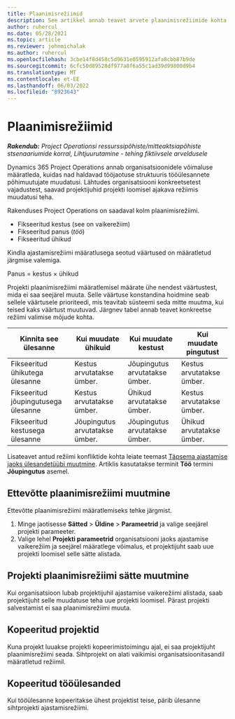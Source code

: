 ```yaml
---
title: Plaanimisrežiimid
description: See artikkel annab teavet arvete plaanimisrežiimide kohta.
author: ruhercul
ms.date: 05/28/2021
ms.topic: article
ms.reviewer: johnmichalak
ms.author: ruhercul
ms.openlocfilehash: 3cbe14f8d458c5d9631e0595912afa8cbb87b9de
ms.sourcegitcommit: 6cfc50d89528df977a8f6a55c1ad39d99800d9b4
ms.translationtype: MT
ms.contentlocale: et-EE
ms.lasthandoff: 06/03/2022
ms.locfileid: "8923643"
---
```

# <a name="scheduling-modes"></a>Plaanimisrežiimid

_**Rakendub:** Project Operationsi ressurssipõhiste/mitteaktsiapõhiste stsenaariumide korral,  Lihtjuurutamine - tehing fiktiivsele arveldusele_


Dynamics 365 Project Operations annab organisatsioonidele võimaluse määratleda, kuidas nad haldavad tööjaotuse struktuuris tööülesannete põhimuutujate muudatusi. Lähtudes organisatsiooni konkreetsetest vajadustest, saavad projektijuhid projekti loomisel ajakava režiimis muudatusi teha.

Rakenduses Project Operations on saadaval kolm plaanimisrežiimi.

  - Fikseeritud kestus (see on vaikerežiim)
  - Fikseeritud panus (*töö*)
  - Fikseeritud ühikud

Kindla ajastamisrežiimi määratlusega seotud väärtused on määratletud järgmise valemiga.

  Panus = kestus × ühikud

Projekti plaanimisrežiimi määratlemisel määrate ühe nendest väärtustest, mida ei saa seejärel muuta. Selle väärtuse konstandina hoidmine seab sellele väärtusele prioriteedi, mis teavitab süsteemi seda mitte muutma, kui teised kaks väärtust muutuvad. Järgnev tabel annab teavet konkreetse režiimi valimise mõjude kohta.

| **Kinnita see ülesanne**             | **Kui muudate ühikuid**   | **Kui muudate kestust** | **Kui muudate pingutust**  |
|----------------------|---------------------------|----------------------------|---------------------------|
| Fikseeritud ühikutega ülesanne     | Kestus arvutatakse ümber. | Jõupingutus arvutatakse ümber.    | Kestus arvutatakse ümber. |
| Fikseeritud jõupingutusega ülesanne    | Kestus arvutatakse ümber. | Ühikud arvutatakse ümber.    | Kestus arvutatakse ümber. |
| Fikseeritud kestusega ülesanne  | Jõupingutus arvutatakse ümber.   | Jõupingutus arvutatakse ümber.    | Ühikud arvutatakse ümber.   |

Lisateavet antud režiimi konfliktide kohta leiate teemast [Täpsema ajastamise jaoks ülesandetüübi muutmine](https://support.microsoft.com/en-us/office/change-the-task-type-for-more-accurate-scheduling-b0b969ad-45bc-4e9e-8967-435587548a72). Artiklis kasutatakse terminit **Töö** termini **Jõupingutus** asemel.

## <a name="change-the-organizations-scheduling-mode"></a>Ettevõtte plaanimisrežiimi muutmine

Ettevõtte plaanimisrežiimi määratlemiseks tehke järgmist.

1. Minge jaotisesse **Sätted** \> **Üldine** \> **Parameetrid** ja valige seejärel projekti parameeter. 
2. Valige lehel **Projekti parameetrid** organisatsiooni jaoks ajastamise vaikerežiim ja seejärel määratlege võimalus, et projektijuht saab uue projekti loomisel selle sätte alistada.

## <a name="change-the-scheduling-mode-setting-on-a-project"></a>Projekti plaanimisrežiimi sätte muutmine

Kui organisatsioon lubab projektijuhil ajastamise vaikerežiimi alistada, saab projektijuht selle muudatuse teha uue projekti loomisel. Pärast projekti salvestamist ei saa plaanimisrežiimi muuta.

## <a name="copied-projects"></a>Kopeeritud projektid

Kuna projekt luuakse projekti kopeerimistoimingu ajal, ei saa projektijuht plaanimisrežiimi seada. Sihtprojekt on alati vaikimisi organisatsioonitasandil määratletud režiimil.

## <a name="copied-tasks"></a>Kopeeritud tööülesanded

Kui tööülesanne kopeeritakse ühest projektist teise, pärib ülesanne sihtprojekti ajastamisrežiimi.
